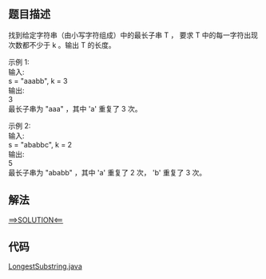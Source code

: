 ## 题目描述

找到给定字符串（由小写字符组成）中的最长子串 T ， 要求 T 中的每一字符出现次数都不少于 k 。输出 T 的长度。

示例 1:
<br>输入:
<br>s = "aaabb", k = 3
<br>输出:
<br>3
<br>最长子串为 "aaa" ，其中 'a' 重复了 3 次。

示例 2:
<br>输入:
<br>s = "ababbc", k = 2
<br>输出:
<br>5
<br>最长子串为 "ababb" ，其中 'a' 重复了 2 次， 'b' 重复了 3 次。

## 解法

[==>SOLUTION<==](https://leetcode-cn.com/problems/longest-substring-with-at-least-k-repeating-characters/solution/zhi-shao-you-kge-zhong-fu-zi-fu-de-zui-c-o6ww/)

## 代码

[LongestSubstring.java](https://github.com/Marshal7cc/LeetCode-Java/blob/master/src/divideconquer/LongestSubstring.java)

